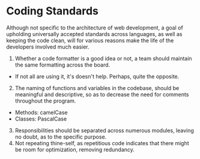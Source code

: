 # Coding Standards
Although not specific to the architecture of web development, a goal of upholding universally accepted standards across languages, as well as keeping the code clean, will for various reasons make the life of the developers involved much easier.

1. Whether a code formatter is a good idea or not, a team should maintain the same formatting across the board.
* If not all are using it, it's doesn't help. Perhaps, quite the opposite.
2. The naming of functions and variables in the codebase, should be meaningful and descriptive, so as to decrease the need for comments throughout the program.
* Methods: camelCase
* Classes: PascalCase
3. Responsibilities should be separated across numerous modules, leaving no doubt, as to the specific purpose.
4. Not repeating thine-self, as repetitious code indicates that there might be room for optimization, removing redundancy.